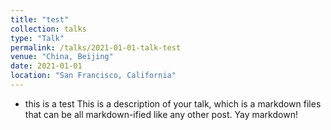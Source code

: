 ```yaml
---
title: "test"
collection: talks
type: "Talk"
permalink: /talks/2021-01-01-talk-test
venue: "China, Beijing"
date: 2021-01-01
location: "San Francisco, California"
---
```

* this is a test
This is a description of your talk, which is a markdown files that can be all markdown-ified like any other post. Yay markdown!
